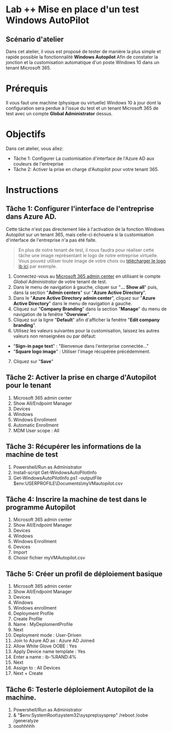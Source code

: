 # Lab ++ Mise en place d'un test Windows AutoPilot
## Scénario d'atelier
Dans cet atelier, il vous est proposé de tester de manière la plus simple et rapide possible la fonctionnalité **Windows Autopilot** Afin de constater la jonction et la customisation automatique d'un poste Windows 10 dans un tenant Microsoft 365.
# Prérequis
Il vous faut une machine (physique ou virtuelle) Windows 10 à jour dont la configuration sera perdue à l'issue du test et un tenant Microsoft 365 de test avec un compte **Global Administrator** dessus.
# Objectifs
Dans cet atelier, vous allez:
+ Tâche 1: Configurer La customisation d'interface de l'Azure AD aux couleurs de l'entreprise
+ Tâche 2: Activer la prise en charge d'Autopilot pour votre tenant 365.
# Instructions
## Tâche 1: Configurer l'interface de l'entreprise dans Azure AD.
Cette tâche n'est pas directement liée à l'activation de la fonction Windows Autopilot sur un tenant 365, mais celle-ci échouera si la customisation d'interface de l'entreprise n'a pas été faite.
>En plus de notre tenant de test, il nous faudra pour réaliser cette tâche une image représentant le logo de notre entreprise virtuelle. Vous pouvez utiliser toute image de votre choix ou [télécharger le logo ib ici](https://www.ib-formation.fr/Portals/0/logo_ib.png) par exemple.

1. Connectez-vous au [Microsoft 365 admin center](https://admin.microsoft.com) en utilisant le compte *Global Administrator* de votre tenant de test.
1. Dans le menu de navigation à gauche, cliquer sur "**... Show all**" puis, dans la section "**Admin centers**" sur "**Azure Active Directory**".
1. Dans le "**Azure Active Directory admin center**", cliquez sur "**Azure Active Directory**" dans le menu de navigation à gauche.
1. Cliquez sur "**Company Branding**" dans la section "**Manage**" du menu de navigation de la fenêtre "**Overview**".
1. Cliquez sur la ligne "**Default**" afin d'afficher la fenêtre "**Edit company branding**".
1. Utilisez les valeurs suivantes pour la customisation, laissez les autres valeurs non renseignées ou par défaut:
  - "**Sign-in page text**" : "Bienvenue dans l'enterprise connectée..."
  - "**Square logo image**" : Utiliser l'image récupérée précédemment.
7. Cliquez sur "**Save**" 
## Tâche 2: Activer la prise en charge d'Autopilot pour le tenant
1. Microsoft 365 admin center
1. Show All/Endpoint Manager
1. Devices
1. Windows
1. Windows Enrollment
1. Automatic Enrollment
1. MDM User scope : All
## Tâche 3: Récupérer les informations de la machine de test
1. Powershell/Run as Administrator
1. Install-script Get-WindowsAutoPilotInfo
1. Get-WindowsAutoPilotInfo.ps1 -outputFile $env:USERPROFILE\Documents\myVMautopilot.csv
## Tâche 4: Inscrire la machine de test dans le programme Autopilot
1. Microsoft 365 admin center
1. Show All/Endpoint Manager
1. Devices
1. Windows
1. Windows Enrollment
1. Devices
1. Import
1. Choisir fichier myVMAutopilot.csv
## Tâche 5: Créer un profil de déploiement basique
1. Microsoft 365 admin center
1. Show All/Endpoint Manager
1. Devices
1. Windows
1. Windows enrollment
1. Deployment Profile
1. Create Profile
1. Name : MyDeplomentProfile
1. Next
1. Deployment mode : User-Driven
1. Join to Azure AD as : Azure AD Joined
1. Allow White Glove OOBE : Yes
1. Apply Device name template : Yes
1. Enter a name : ib-%RAND:4%
1. Next
1. Assign to : All Devices
1. Next + Create
## Tâche 6: Testerle déploiement Autopilot de la machine.
1. Powershell/Run as Administrator
1. & "$env:SystemRoot\system32\sysprep\sysprep" /reboot /oobe /generalyze
1. ooohhhhh
